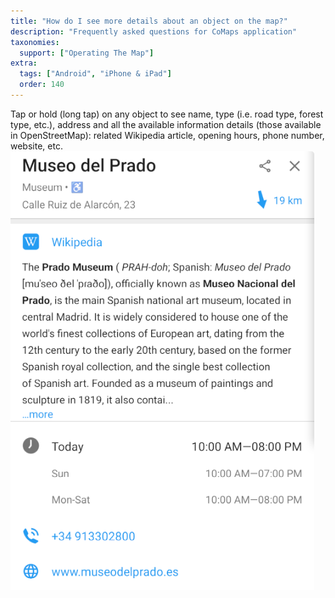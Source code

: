 ```yaml
---
title: "How do I see more details about an object on the map?"
description: "Frequently asked questions for CoMaps application"
taxonomies:
  support: ["Operating The Map"]
extra:
  tags: ["Android", "iPhone & iPad"]
  order: 140
---
```


Tap or hold (long tap) on any object to see name, type (i.e. road type, forest type, etc.), address and all the available information details (those available in OpenStreetMap): related Wikipedia article, opening hours, phone number, website, etc.  
![](image7.png)
